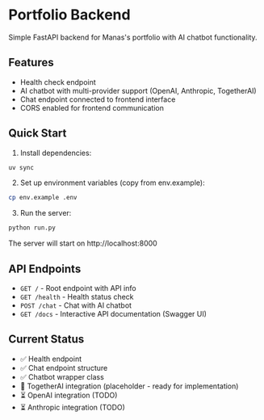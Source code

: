 # Portfolio Backend

Simple FastAPI backend for Manas's portfolio with AI chatbot functionality.

## Features

- Health check endpoint
- AI chatbot with multi-provider support (OpenAI, Anthropic, TogetherAI)
- Chat endpoint connected to frontend interface
- CORS enabled for frontend communication

## Quick Start

1. Install dependencies:
```bash
uv sync
```

2. Set up environment variables (copy from env.example):
```bash
cp env.example .env
```

3. Run the server:
```bash
python run.py
```

The server will start on http://localhost:8000

## API Endpoints

- `GET /` - Root endpoint with API info
- `GET /health` - Health status check
- `POST /chat` - Chat with AI chatbot
- `GET /docs` - Interactive API documentation (Swagger UI)

## Current Status

- ✅ Health endpoint
- ✅ Chat endpoint structure
- ✅ Chatbot wrapper class
- 🔄 TogetherAI integration (placeholder - ready for implementation)
- ⏳ OpenAI integration (TODO)
- ⏳ Anthropic integration (TODO)